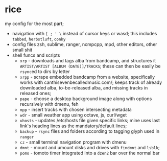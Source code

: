 # rice
my config for the most part;
- navigation with `[ ; ' \` instead of cursor keys or wasd; this includes `tabbed`, `herbstluft`, `conky`
- config files zsh, sublime, ranger, ncmpcpp, mpd, other editors, other small shit
- shell funcs and scripts
  - `xrp` - downloads and tags alba from bandcamp, and structures it `ARTIST/ARTIST [ALBUM (DATE)]/TRACKS`; these can then be easily be `rsync`ed to dirs by letter
  - `xrpp` - scrape embedded bandcamp from a website, specifically works with canthisevenbecalledmusic.com/; keeps track of already downloaded alba, to-be-released alba, and missing tracks in released ones; 
  - `pape` - choose a desktop background image along with options recursively with dmenu, feh
  - `mpp` - insert tracks with chosen intersecting metadata
  - `wdr` - small weather app using octave, js, curl/wget
  - `uhosts` - updates /etc/hosts file given specific links; mine uses last link's heading lines as the mandatory/default lines;
  - `backup` -  `rsync` files and folders according to tagging glyph used in `ranger`
  - `cz` - small terminal navigation program with dmenu
  - `dmnt` - mount and umount disks and drives with `findmnt` and `lsblk`;
  - `pomo` - tomoto timer integrated into a `dzen2` bar over the normal bar